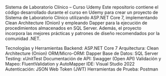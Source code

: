 Sistema de Laboratorio Clínico – Curso Udemy
Este repositorio contiene el código desarrollado durante el curso en Udemy para crear un proyecto de Sistema de Laboratorio Clínico utilizando ASP.NET Core 7, implementando Clean Architecture (Onion) y empleando Dapper para la ejecución de procedimientos almacenados en SQL Server. Además, el proyecto incorpora las mejores prácticas y patrones de diseño recomendados por la comunidad .NET.

Tecnologías y Herramientas
Backend: ASP.NET Core 7
Arquitectura: Clean Architecture (Onion)
ORM/Micro-ORM: Dapper
Base de Datos: SQL Server
Testing: xUnitTest
Documentación de API: Swagger (Open API)
Validación y Mapeo: FluentValidation y AutoMapper
IDE: Visual Studio 2022
Autenticación: JSON Web Token (JWT)
Herramientas de Prueba: Postman
